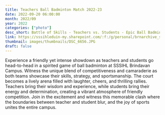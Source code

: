 ```yaml
---
title: Teachers Ball Badminton Match 2022-23
date: 2022-09-20 06:00:00
month: 2022/09
year: 2022
categories: ["photo"]
desc_short: Battle of Skills - Teachers vs. Students - Epic Ball Badminton Clash at SSSIHL Brindavan Campus
link: https://sssihleduin-my.sharepoint.com/:f:/g/personal/brnarchive_sssihl_edu_in/EgfS-G-tWqJMq6P0q4Uw3UUBL_JRD0beJhZYVF3Vn781mA?e=jzFqML
thumbnail: images/thumbnails/DSC_6656.JPG
draft: false
---
```


Experience a friendly yet intense showdown as teachers and students go head-to-head in a spirited game of ball badminton at SSSIHL Brindavan Campus. Witness the unique blend of competitiveness and camaraderie as both teams showcase their skills, strategy, and sportsmanship. The court becomes a lively arena filled with laughter, cheers, and thrilling rallies. Teachers bring their wisdom and experience, while students bring their energy and determination, creating a vibrant atmosphere of friendly competition. Join in the excitement and witness this memorable clash where the boundaries between teacher and student blur, and the joy of sports unites the entire campus.
